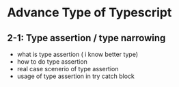 # Advance Type of Typescript

## 2-1: Type assertion / type narrowing

- what is type assertion ( i know better type)
- how to do type assertion
- real case scenerio of type assertion
- usage of type assertion in try catch block
